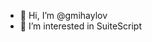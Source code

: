 - 👋 Hi, I’m @gmihaylov
- 👀 I’m interested in SuiteScript

<!---
gmihaylov/gmihaylov is a ✨ special ✨ repository because its `README.md` (this file) appears on your GitHub profile.
You can click the Preview link to take a look at your changes.
--->

